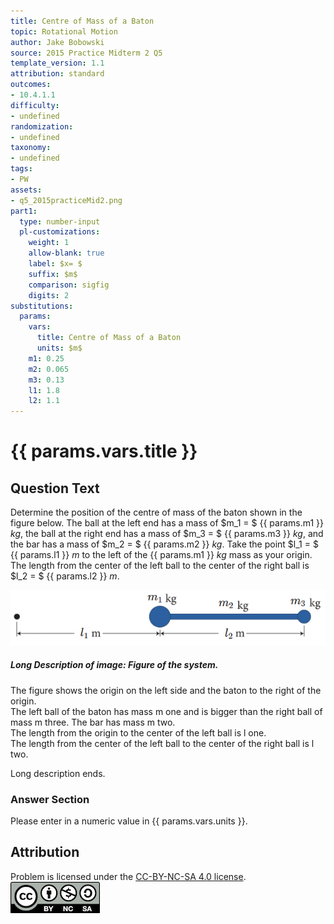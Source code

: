 ```yaml
---
title: Centre of Mass of a Baton
topic: Rotational Motion
author: Jake Bobowski
source: 2015 Practice Midterm 2 Q5
template_version: 1.1
attribution: standard
outcomes:
- 10.4.1.1
difficulty:
- undefined
randomization:
- undefined
taxonomy:
- undefined
tags:
- PW
assets:
- q5_2015practiceMid2.png
part1:
  type: number-input
  pl-customizations:
    weight: 1
    allow-blank: true
    label: $x= $
    suffix: $m$
    comparison: sigfig
    digits: 2
substitutions:
  params:
    vars:
      title: Centre of Mass of a Baton
      units: $m$
    m1: 0.25
    m2: 0.065
    m3: 0.13
    l1: 1.8
    l2: 1.1
---
```

# {{ params.vars.title }}

## Question Text

Determine the position of the centre of mass of the baton shown in the figure below.  The ball at the left end has a mass of $m_1 = $ {{ params.m1 }} $kg$, the ball at the right end has a mass of $m_3 = $ {{ params.m3 }} $kg$, and the bar has a mass of $m_2 = $ {{ params.m2 }} $kg$.  Take the point $l_1 = $ {{ params.l1 }} $m$ to the left of the {{ params.m1 }} $kg$ mass as your origin. The length from the center of the left ball to the center of the right ball is $l_2 = $ {{ params.l2 }} $m$.

<img longdesc="Centre of Mass of a Baton.md#desc" alt="Figure of the system." src="q5_2015practiceMid2.png">

<div id="desc">
<h5>Long Description of image: Figure of the system.</h5>
The figure shows the origin on the left side and the baton to the right of the origin.<br>
The left ball of the baton has mass m one and is bigger than the right ball of mass m three. The bar has mass m two.<br>
The length from the origin to the center of the left ball is l one.<br>
The length from the center of the left ball to the center of the right ball is l two.
<p>Long description ends.</p>
<div>

### Answer Section

Please enter in a numeric value in {{ params.vars.units }}.

## Attribution

Problem is licensed under the [CC-BY-NC-SA 4.0 license](https://creativecommons.org/licenses/by-nc-sa/4.0/).<br> ![The Creative Commons 4.0 license requiring attribution-BY, non-commercial-NC, and share-alike-SA license.](https://raw.githubusercontent.com/firasm/bits/master/by-nc-sa.png)